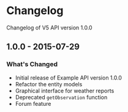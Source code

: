 # Changelog

Changelog of V5 API version 1.0.0

## 1.0.0 - 2015-07-29

### What's Changed

- Initial release of Example API version 1.0.0
- Refactor the entity models
- Graphical interface for weather reports
- Deprecated `getObservation` function
- Forum feature
